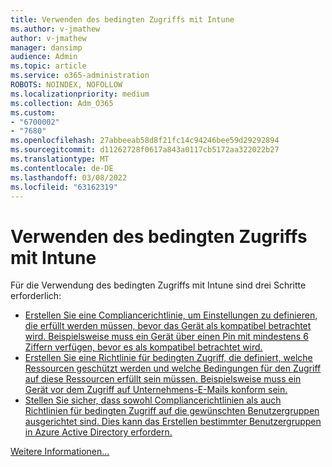 ```yaml
---
title: Verwenden des bedingten Zugriffs mit Intune
ms.author: v-jmathew
author: v-jmathew
manager: dansimp
audience: Admin
ms.topic: article
ms.service: o365-administration
ROBOTS: NOINDEX, NOFOLLOW
ms.localizationpriority: medium
ms.collection: Adm_O365
ms.custom:
- "6700002"
- "7680"
ms.openlocfilehash: 27abbeeab58d8f21fc14c94246bee59d29292894
ms.sourcegitcommit: d11262728f0617a843a0117cb5172aa322022b27
ms.translationtype: MT
ms.contentlocale: de-DE
ms.lasthandoff: 03/08/2022
ms.locfileid: "63162319"
---
```

# <a name="using-conditional-access-with-intune"></a>Verwenden des bedingten Zugriffs mit Intune

Für die Verwendung des bedingten Zugriffs mit Intune sind drei Schritte erforderlich:

- [Erstellen Sie eine Compliancerichtlinie, um Einstellungen zu definieren, die erfüllt werden müssen, bevor das Gerät als kompatibel betrachtet wird. Beispielsweise muss ein Gerät über einen Pin mit mindestens 6 Ziffern verfügen, bevor es als kompatibel betrachtet wird.](https://docs.microsoft.com/mem/intune/protect/create-compliance-policy)
- [Erstellen Sie eine Richtlinie für bedingten Zugriff, die definiert, welche Ressourcen geschützt werden und welche Bedingungen für den Zugriff auf diese Ressourcen erfüllt sein müssen. Beispielsweise muss ein Gerät vor dem Zugriff auf Unternehmens-E-Mails konform sein.](https://docs.microsoft.com/mem/intune/protect/tutorial-protect-email-on-unmanaged-devices#create-conditional-access-policies)
- [Stellen Sie sicher, dass sowohl Compliancerichtlinien als auch Richtlinien für bedingten Zugriff auf die gewünschten Benutzergruppen ausgerichtet sind. Dies kann das Erstellen bestimmter Benutzergruppen in Azure Active Directory erfordern.](https://docs.microsoft.com/troubleshoot/mem/intune/troubleshoot-conditional-access)

[Weitere Informationen...](https://docs.microsoft.com/mem/intune/protect/device-compliance-get-started)
